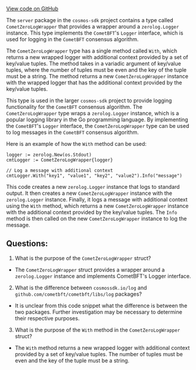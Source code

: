 [View code on GitHub](https://github.com/cosmos/cosmos-sdk/blob/main/server/log/cmt_logger.go)

The `server` package in the `cosmos-sdk` project contains a type called `CometZeroLogWrapper` that provides a wrapper around a `zerolog.Logger` instance. This type implements the `CometBFT`'s `Logger` interface, which is used for logging in the `CometBFT` consensus algorithm.

The `CometZeroLogWrapper` type has a single method called `With`, which returns a new wrapped logger with additional context provided by a set of key/value tuples. The method takes in a variadic argument of key/value tuples, where the number of tuples must be even and the key of the tuple must be a string. The method returns a new `CometZeroLogWrapper` instance with the wrapped logger that has the additional context provided by the key/value tuples.

This type is used in the larger `cosmos-sdk` project to provide logging functionality for the `CometBFT` consensus algorithm. The `CometZeroLogWrapper` type wraps a `zerolog.Logger` instance, which is a popular logging library in the Go programming language. By implementing the `CometBFT`'s `Logger` interface, the `CometZeroLogWrapper` type can be used to log messages in the `CometBFT` consensus algorithm.

Here is an example of how the `With` method can be used:

```
logger := zerolog.New(os.Stdout)
cmtLogger := CometZeroLogWrapper{logger}

// Log a message with additional context
cmtLogger.With("key1", "value1", "key2", "value2").Info("message")
```

This code creates a new `zerolog.Logger` instance that logs to standard output. It then creates a new `CometZeroLogWrapper` instance with the `zerolog.Logger` instance. Finally, it logs a message with additional context using the `With` method, which returns a new `CometZeroLogWrapper` instance with the additional context provided by the key/value tuples. The `Info` method is then called on the new `CometZeroLogWrapper` instance to log the message.
## Questions: 
 1. What is the purpose of the `CometZeroLogWrapper` struct?
- The `CometZeroLogWrapper` struct provides a wrapper around a `zerolog.Logger` instance and implements CometBFT's Logger interface.

2. What is the difference between `cosmossdk.io/log` and `github.com/cometbft/cometbft/libs/log` packages?
- It is unclear from this code snippet what the difference is between the two packages. Further investigation may be necessary to determine their respective purposes.

3. What is the purpose of the `With` method in the `CometZeroLogWrapper` struct?
- The `With` method returns a new wrapped logger with additional context provided by a set of key/value tuples. The number of tuples must be even and the key of the tuple must be a string.